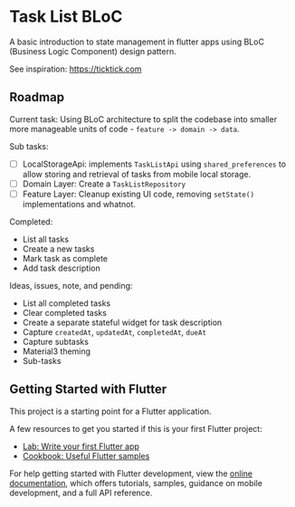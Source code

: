 # Task List BLoC

A basic introduction to state management in flutter apps using BLoC (Business Logic Component) design pattern.

See inspiration: https://ticktick.com

## Roadmap

Current task: Using BLoC architecture to split the codebase into smaller more manageable units of code - `feature -> domain -> data`.

Sub tasks:

- [ ] LocalStorageApi: implements `TaskListApi` using `shared_preferences` to allow storing and retrieval of tasks from mobile local storage.
- [ ] Domain Layer: Create a `TaskListRepository` 
- [ ] Feature Layer: Cleanup existing UI code, removing `setState()` implementations and whatnot.

Completed:

- List all tasks
- Create a new tasks
- Mark task as complete
- Add task description

Ideas, issues, note, and pending:

- List all completed tasks
- Clear completed tasks
- Create a separate stateful widget for task description
- Capture `createdAt`, `updatedAt`, `completedAt`, `dueAt`
- Capture subtasks
- Material3 theming
- Sub-tasks

## Getting Started with Flutter

This project is a starting point for a Flutter application.

A few resources to get you started if this is your first Flutter project:

- [Lab: Write your first Flutter app](https://docs.flutter.dev/get-started/codelab)
- [Cookbook: Useful Flutter samples](https://docs.flutter.dev/cookbook)

For help getting started with Flutter development, view the
[online documentation](https://docs.flutter.dev/), which offers tutorials,
samples, guidance on mobile development, and a full API reference.
